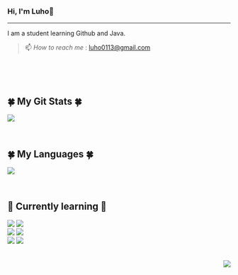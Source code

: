 ### Hi, I'm Luho👋
---
I am a student learning Github and Java.  
> 📫 *How to reach me* : luho0113@gmail.com
</br>
</br>
</br>
  
<h2>🍀 My Git Stats 🍀</h2>
<p>
  <a href="https://github.com/$Luho0113">
    <img src="https://github-readme-stats.vercel.app/api?username=Luho0113&show_icons=true&theme=swift"/>
  </a>
</p>
<br>
<h2>🍀 My Languages 🍀</h2>
<p>
  <a href="https://github.com/$Luho0113">
    <img src="https://github-readme-stats.vercel.app/api/top-langs/?username=Luho0113&show_icons=true&include_all_commits=true&theme=swift" />
  </a>
</p>

</br>

<div><h2> 📖 Currently learning 📖 </h2></div>
<div> 
  <img src="https://img.shields.io/badge/html5-E34F26?style=flat&logo=html5&logoColor=white">
  <img src="https://img.shields.io/badge/Javascript-F7DF1E?style=flat&logo=javascript&logoColor=black"> 
  <br>
  <img src="https://img.shields.io/badge/Eclipse IDE-2C2255?style=flat&logo=Eclipse IDE&logoColor=white">
  <img src="https://img.shields.io/badge/Spring-6DB33F?style=flat&logo=spring&logoColor=white">
  <br>
  <img src="https://img.shields.io/badge/Github-181717?style=flat&logo=github&logoColor=white">
  <img src="https://img.shields.io/badge/Git-F05032?style=flat&logo=git&logoColor=white">
</div>

</br>
</br>
<div align=right>
  <a href="https://hits.seeyoufarm.com"><img src="https://hits.seeyoufarm.com/api/count/incr/badge.svg?url=https%3A%2F%2Fgithub.com%2FLuho0113%2FLuho0113&count_bg=%23FF7C7C&title_bg=%23C2C2C2&icon=&icon_color=%23E7E7E7&title=hits&edge_flat=false"/></a>
</div>


